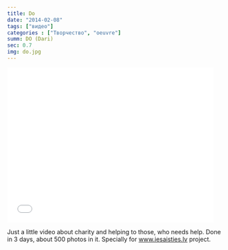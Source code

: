 ```yaml
---
title: Do
date: "2014-02-08"
tags: ["видео"]
categories : ["Творчество", "oeuvre"]
summ: DO (Dari)
sec: 0.7
img: do.jpg
---
```


<iframe width="480" height="360" src="//www.youtube.com/embed/Ky_Zzmtitqc?rel=0" frameborder="0" allowfullscreen></iframe>  

Just a little video about charity and helping to those, who needs help. Done in 3 days, about 500 photos in it. Specially for www.iesaisties.lv project.

